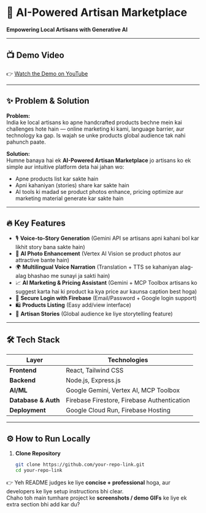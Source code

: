 # 🎨 AI-Powered Artisan Marketplace  
**Empowering Local Artisans with Generative AI**

---

## 📺 Demo Video  
👉 [Watch the Demo on YouTube](https://youtu.be/your-demo-video-link)  

---

## ✨ Problem & Solution  

**Problem:**  
India ke local artisans ko apne handcrafted products bechne mein kai challenges hote hain — online marketing ki kami, language barrier, aur technology ka gap. Is wajah se unke products global audience tak nahi pahunch paate.  

**Solution:**  
Humne banaya hai ek **AI-Powered Artisan Marketplace** jo artisans ko ek simple aur intuitive platform deta hai jahan wo:  
- Apne products list kar sakte hain  
- Apni kahaniyan (stories) share kar sakte hain  
- AI tools ki madad se product photos enhance, pricing optimize aur marketing material generate kar sakte hain  

---

## 🔥 Key Features  

- 🎙️ **Voice-to-Story Generation** (Gemini API se artisans apni kahani bol kar likhit story bana sakte hain)  
- 📸 **AI Photo Enhancement** (Vertex AI Vision se product photos aur attractive bante hain)  
- 🌍 **Multilingual Voice Narration** (Translation + TTS se kahaniyan alag-alag bhashao me sunayi ja sakti hain)  
- 📈 **AI Marketing & Pricing Assistant** (Gemini + MCP Toolbox artisans ko suggest karta hai ki product ka kya price aur kaunsa caption best hoga)  
- 🔑 **Secure Login with Firebase** (Email/Password + Google login support)  
- 🛍️ **Products Listing** (Easy add/view interface)  
- 📖 **Artisan Stories** (Global audience ke liye storytelling feature)  

---

## 🛠️ Tech Stack  

| Layer       | Technologies |
|-------------|--------------|
| **Frontend** | React, Tailwind CSS |
| **Backend**  | Node.js, Express.js |
| **AI/ML**    | Google Gemini, Vertex AI, MCP Toolbox |
| **Database & Auth** | Firebase Firestore, Firebase Authentication |
| **Deployment** | Google Cloud Run, Firebase Hosting |

---

## ⚙️ How to Run Locally  

1. **Clone Repository**  
   ```bash
   git clone https://github.com/your-repo-link.git
   cd your-repo-link


👉 Yeh README judges ke liye **concise + professional** hoga, aur developers ke liye setup instructions bhi clear.  
Chaho toh main tumhare project ke **screenshots / demo GIFs** ke liye ek extra section bhi add kar du?

                
